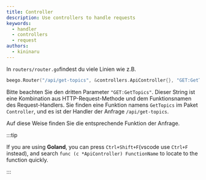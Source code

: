 ```yaml
---
title: Controller
description: Use controllers to handle requests
keywords:
  - handler
  - controllers
  - request
authors:
  - kininaru
---
```


In `routers/router.go`findest du viele Linien wie z.B.

```go
beego.Router("/api/get-topics", &controllers.ApiController{}, "GET:GetTopics")
```

Bitte beachten Sie den dritten Parameter `"GET:GetTopics"`. Dieser String ist eine Kombination aus HTTP-Request-Methode und dem Funktionsnamen des Request-Handlers. Sie finden eine Funktion namens `GetTopics` im Paket `Controller`, und es ist der Handler der Anfrage `/api/get-topics`.

Auf diese Weise finden Sie die entsprechende Funktion der Anfrage.

:::tip

If you are using **Goland**, you can press `Ctrl+Shift+F`(vscode use `Ctrl+F` instead), and search `func (c *ApiController) FunctionName` to locate to the function quickly.

:::